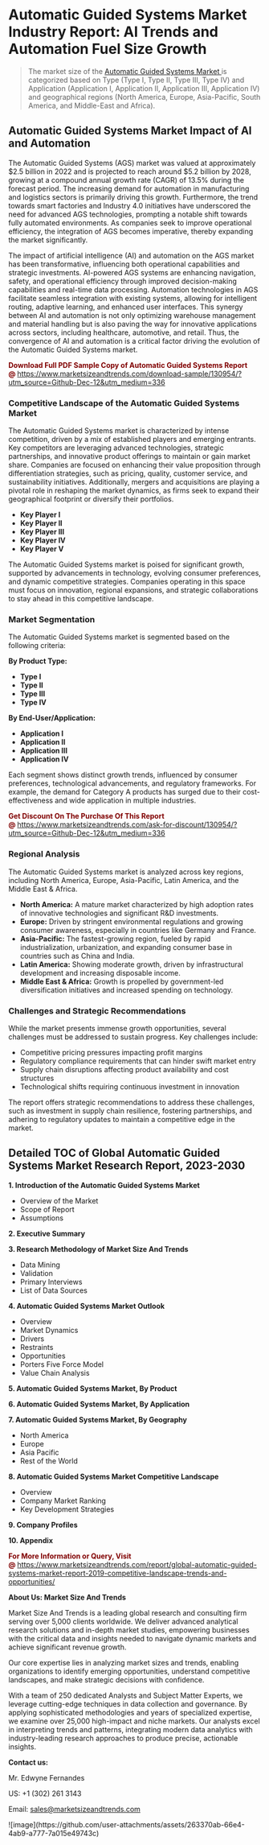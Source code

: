 <H1>Automatic Guided Systems Market Industry Report: AI Trends and Automation Fuel Size Growth</H1><blockquote><p>The market size of the <a href="https://www.marketsizeandtrends.com/download-sample/130954/?utm_source=Github-Dec-12&amp;utm_medium=336" target="_blank">Automatic Guided Systems Market </a>is categorized based on Type (Type I, Type II, Type III, Type IV) and Application (Application I, Application II, Application III, Application IV) and geographical regions (North America, Europe, Asia-Pacific, South America, and Middle-East and Africa).</p></blockquote><p><h2>Automatic Guided Systems Market Impact of AI and Automation</h2><p>The Automatic Guided Systems (AGS) market was valued at approximately $2.5 billion in 2022 and is projected to reach around $5.2 billion by 2028, growing at a compound annual growth rate (CAGR) of 13.5% during the forecast period. The increasing demand for automation in manufacturing and logistics sectors is primarily driving this growth. Furthermore, the trend towards smart factories and Industry 4.0 initiatives have underscored the need for advanced AGS technologies, prompting a notable shift towards fully automated environments. As companies seek to improve operational efficiency, the integration of AGS becomes imperative, thereby expanding the market significantly.</p><p>The impact of artificial intelligence (AI) and automation on the AGS market has been transformative, influencing both operational capabilities and strategic investments. AI-powered AGS systems are enhancing navigation, safety, and operational efficiency through improved decision-making capabilities and real-time data processing. Automation technologies in AGS facilitate seamless integration with existing systems, allowing for intelligent routing, adaptive learning, and enhanced user interfaces. This synergy between AI and automation is not only optimizing warehouse management and material handling but is also paving the way for innovative applications across sectors, including healthcare, automotive, and retail. Thus, the convergence of AI and automation is a critical factor driving the evolution of the Automatic Guided Systems market.</p></p><p><strong><span style="color: #800000;">Download Full PDF Sample Copy of Automatic Guided Systems Report @</span>&nbsp;</strong><a href="https://www.marketsizeandtrends.com/download-sample/130954/?utm_source=Github-Dec-12&amp;utm_medium=336">https://www.marketsizeandtrends.com/download-sample/130954/?utm_source=Github-Dec-12&amp;utm_medium=336</a></p><h3>Competitive Landscape of the Automatic Guided Systems Market</h3><p>The Automatic Guided Systems market is characterized by intense competition, driven by a mix of established players and emerging entrants. Key competitors are leveraging advanced technologies, strategic partnerships, and innovative product offerings to maintain or gain market share. Companies are focused on enhancing their value proposition through differentiation strategies, such as pricing, quality, customer service, and sustainability initiatives. Additionally, mergers and acquisitions are playing a pivotal role in reshaping the market dynamics, as firms seek to expand their geographical footprint or diversify their portfolios.</p><p><strong><p><ul><li>Key Player I </li><li> Key Player II </li><li> Key Player III </li><li> Key Player IV </li><li> Key Player V</p></li></ul></p></strong></p><p>The Automatic Guided Systems market is poised for significant growth, supported by advancements in technology, evolving consumer preferences, and dynamic competitive strategies. Companies operating in this space must focus on innovation, regional expansions, and strategic collaborations to stay ahead in this competitive landscape.</p><h3>Market Segmentation</h3><p>The Automatic Guided Systems market is segmented based on the following criteria:</p><p><strong>By Product Type:</strong></p><p><strong><p><ul><li>Type I </li><li> Type II </li><li> Type III </li><li> Type IV</p></li></ul></p></strong></p><p><strong>By End-User/Application:</strong></p><p><strong><p><ul><li>Application I </li><li> Application II </li><li> Application III </li><li> Application IV</p></li></ul></p></strong></p><p>Each segment shows distinct growth trends, influenced by consumer preferences, technological advancements, and regulatory frameworks. For example, the demand for Category A products has surged due to their cost-effectiveness and wide application in multiple industries.</p><p><strong><span style="color: #800000;">Get Discount On The Purchase Of This Report @&nbsp;</span></strong><a href="https://www.marketsizeandtrends.com/ask-for-discount/130954/?utm_source=Github-Dec-12&amp;utm_medium=336">https://www.marketsizeandtrends.com/ask-for-discount/130954/?utm_source=Github-Dec-12&amp;utm_medium=336</a></p><h3>Regional Analysis</h3><p>The Automatic Guided Systems market is analyzed across key regions, including North America, Europe, Asia-Pacific, Latin America, and the Middle East &amp; Africa.</p><ul><li><strong>North America:</strong> A mature market characterized by high adoption rates of innovative technologies and significant R&amp;D investments.</li><li><strong>Europe:</strong> Driven by stringent environmental regulations and growing consumer awareness, especially in countries like Germany and France.</li><li><strong>Asia-Pacific:</strong> The fastest-growing region, fueled by rapid industrialization, urbanization, and expanding consumer base in countries such as China and India.</li><li><strong>Latin America:</strong> Showing moderate growth, driven by infrastructural development and increasing disposable income.</li><li><strong>Middle East &amp; Africa:</strong> Growth is propelled by government-led diversification initiatives and increased spending on technology.</li></ul><h3>Challenges and Strategic Recommendations</h3><p>While the market presents immense growth opportunities, several challenges must be addressed to sustain progress. Key challenges include:</p><ul><li>Competitive pricing pressures impacting profit margins</li><li>Regulatory compliance requirements that can hinder swift market entry</li><li>Supply chain disruptions affecting product availability and cost structures</li><li>Technological shifts requiring continuous investment in innovation</li></ul><p>The report offers strategic recommendations to address these challenges, such as investment in supply chain resilience, fostering partnerships, and adhering to regulatory updates to maintain a competitive edge in the market.</p><h2>Detailed TOC of Global Automatic Guided Systems Market Research Report, 2023-2030</h2><p><strong>1. Introduction of the Automatic Guided Systems Market</strong></p><ul><li>Overview of the Market</li><li>Scope of Report</li><li>Assumptions&nbsp;</li></ul><p><strong>2. Executive Summary</strong></p><p><strong>3. Research Methodology of <strong>Market Size And Trends</strong></strong></p><ul><li>Data Mining</li><li>Validation</li><li>Primary Interviews</li><li>List of Data Sources&nbsp;</li></ul><p><strong>4. Automatic Guided Systems Market Outlook</strong></p><ul><li>Overview</li><li>Market Dynamics</li><li>Drivers</li><li>Restraints</li><li>Opportunities</li><li>Porters Five Force Model</li><li>Value Chain Analysis&nbsp;</li></ul><p><strong>5. Automatic Guided Systems Market, By Product</strong></p><p><strong>6. Automatic Guided Systems Market, By Application</strong></p><p><strong>7. Automatic Guided Systems Market, By Geography</strong></p><ul><li>North America</li><li>Europe</li><li>Asia Pacific</li><li>Rest of the World&nbsp;</li></ul><p><strong>8. Automatic Guided Systems Market Competitive Landscape</strong></p><ul><li>Overview</li><li>Company Market Ranking</li><li>Key Development Strategies&nbsp;</li></ul><p><strong>9. Company Profiles</strong></p><p><strong>10. Appendix</strong></p><p><strong><span style="color: #800000;">For More Information or Query, Visit @&nbsp;</span></strong><a href="https://www.marketsizeandtrends.com/report/global-automatic-guided-systems-market-report-2019-competitive-landscape-trends-and-opportunities/">https://www.marketsizeandtrends.com/report/global-automatic-guided-systems-market-report-2019-competitive-landscape-trends-and-opportunities/</a></p><p></p><p><strong>About Us:&nbsp;Market Size And Trends</strong></p><p>Market Size And Trends&nbsp;is a leading global research and consulting firm serving over 5,000 clients worldwide. We deliver advanced analytical research solutions and in-depth market studies, empowering businesses with the critical data and insights needed to navigate dynamic markets and achieve significant revenue growth.</p><p>Our core expertise lies in analyzing market sizes and trends, enabling organizations to identify emerging opportunities, understand competitive landscapes, and make strategic decisions with confidence.</p><p>With a team of 250 dedicated Analysts and Subject Matter Experts, we leverage cutting-edge techniques in data collection and governance. By applying sophisticated methodologies and years of specialized expertise, we examine over 25,000 high-impact and niche markets. Our analysts excel in interpreting trends and patterns, integrating modern data analytics with industry-leading research approaches to produce precise, actionable insights.</p><p><strong>Contact us:</strong></p><p>Mr. Edwyne Fernandes</p><p>US: +1 (302) 261 3143</p><p>Email: <a href="mailto:sales@marketsizeandtrends.com">sales@marketsizeandtrends.com</a>&nbsp;</p>
![image](https://github.com/user-attachments/assets/263370ab-66e4-4ab9-a777-7a015e49743c)
